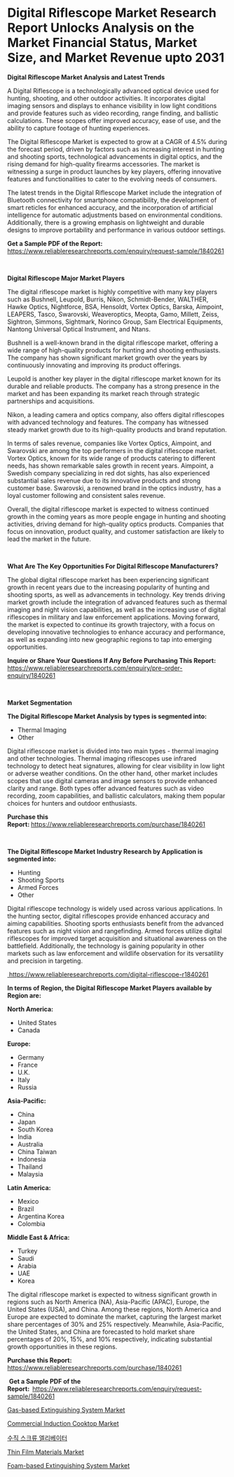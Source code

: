 <p><h1>Digital Riflescope Market Research Report Unlocks Analysis on the Market Financial Status, Market Size, and Market Revenue upto 2031</h1></p><p><strong>Digital Riflescope Market Analysis and Latest Trends</strong></p>
<p><p>A Digital Riflescope is a technologically advanced optical device used for hunting, shooting, and other outdoor activities. It incorporates digital imaging sensors and displays to enhance visibility in low light conditions and provide features such as video recording, range finding, and ballistic calculations. These scopes offer improved accuracy, ease of use, and the ability to capture footage of hunting experiences.</p><p>The Digital Riflescope Market is expected to grow at a CAGR of 4.5% during the forecast period, driven by factors such as increasing interest in hunting and shooting sports, technological advancements in digital optics, and the rising demand for high-quality firearms accessories. The market is witnessing a surge in product launches by key players, offering innovative features and functionalities to cater to the evolving needs of consumers.</p><p>The latest trends in the Digital Riflescope Market include the integration of Bluetooth connectivity for smartphone compatibility, the development of smart reticles for enhanced accuracy, and the incorporation of artificial intelligence for automatic adjustments based on environmental conditions. Additionally, there is a growing emphasis on lightweight and durable designs to improve portability and performance in various outdoor settings.</p></p>
<p><strong>Get a Sample PDF of the Report:&nbsp;</strong> <a href="https://www.reliableresearchreports.com/enquiry/request-sample/1840261">https://www.reliableresearchreports.com/enquiry/request-sample/1840261</a></p>
<p>&nbsp;</p>
<p><strong>Digital Riflescope Major Market Players</strong></p>
<p><p>The digital riflescope market is highly competitive with many key players such as Bushnell, Leupold, Burris, Nikon, Schmidt-Bender, WALTHER, Hawke Optics, Nightforce, BSA, Hensoldt, Vortex Optics, Barska, Aimpoint, LEAPERS, Tasco, Swarovski, Weaveroptics, Meopta, Gamo, Millett, Zeiss, Sightron, Simmons, Sightmark, Norinco Group, Sam Electrical Equipments, Nantong Universal Optical Instrument, and Ntans.</p><p>Bushnell is a well-known brand in the digital riflescope market, offering a wide range of high-quality products for hunting and shooting enthusiasts. The company has shown significant market growth over the years by continuously innovating and improving its product offerings.</p><p>Leupold is another key player in the digital riflescope market known for its durable and reliable products. The company has a strong presence in the market and has been expanding its market reach through strategic partnerships and acquisitions.</p><p>Nikon, a leading camera and optics company, also offers digital riflescopes with advanced technology and features. The company has witnessed steady market growth due to its high-quality products and brand reputation.</p><p>In terms of sales revenue, companies like Vortex Optics, Aimpoint, and Swarovski are among the top performers in the digital riflescope market. Vortex Optics, known for its wide range of products catering to different needs, has shown remarkable sales growth in recent years. Aimpoint, a Swedish company specializing in red dot sights, has also experienced substantial sales revenue due to its innovative products and strong customer base. Swarovski, a renowned brand in the optics industry, has a loyal customer following and consistent sales revenue.</p><p>Overall, the digital riflescope market is expected to witness continued growth in the coming years as more people engage in hunting and shooting activities, driving demand for high-quality optics products. Companies that focus on innovation, product quality, and customer satisfaction are likely to lead the market in the future.</p></p>
<p>&nbsp;</p>
<p><strong>What Are The Key Opportunities For Digital Riflescope Manufacturers?</strong></p>
<p><p>The global digital riflescope market has been experiencing significant growth in recent years due to the increasing popularity of hunting and shooting sports, as well as advancements in technology. Key trends driving market growth include the integration of advanced features such as thermal imaging and night vision capabilities, as well as the increasing use of digital riflescopes in military and law enforcement applications. Moving forward, the market is expected to continue its growth trajectory, with a focus on developing innovative technologies to enhance accuracy and performance, as well as expanding into new geographic regions to tap into emerging opportunities.</p></p>
<p><strong>Inquire or Share Your Questions If Any Before Purchasing This Report:</strong> <a href="https://www.reliableresearchreports.com/enquiry/pre-order-enquiry/1840261">https://www.reliableresearchreports.com/enquiry/pre-order-enquiry/1840261</a></p>
<p>&nbsp;</p>
<p><strong>Market Segmentation</strong></p>
<p><strong>The Digital Riflescope Market Analysis by types is segmented into:</strong></p>
<p><ul><li>Thermal Imaging</li><li>Other</li></ul></p>
<p><p>Digital riflescope market is divided into two main types - thermal imaging and other technologies. Thermal imaging riflescopes use infrared technology to detect heat signatures, allowing for clear visibility in low light or adverse weather conditions. On the other hand, other market includes scopes that use digital cameras and image sensors to provide enhanced clarity and range. Both types offer advanced features such as video recording, zoom capabilities, and ballistic calculators, making them popular choices for hunters and outdoor enthusiasts.</p></p>
<p><strong>Purchase this Report:&nbsp;</strong><a href="https://www.reliableresearchreports.com/purchase/1840261">https://www.reliableresearchreports.com/purchase/1840261</a></p>
<p>&nbsp;</p>
<p><strong>The Digital Riflescope Market Industry Research by Application is segmented into:</strong></p>
<p><ul><li>Hunting</li><li>Shooting Sports</li><li>Armed Forces</li><li>Other</li></ul></p>
<p><p>Digital riflescope technology is widely used across various applications. In the hunting sector, digital riflescopes provide enhanced accuracy and aiming capabilities. Shooting sports enthusiasts benefit from the advanced features such as night vision and rangefinding. Armed forces utilize digital riflescopes for improved target acquisition and situational awareness on the battlefield. Additionally, the technology is gaining popularity in other markets such as law enforcement and wildlife observation for its versatility and precision in targeting.</p></p>
<p><a href="https://www.reliableresearchreports.com/digital-riflescope-r1840261">&nbsp;https://www.reliableresearchreports.com/digital-riflescope-r1840261</a></p>
<p><strong>In terms of Region, the Digital Riflescope Market Players available by Region are:</strong></p>
<p>
    <p> <strong> North America: </strong>
        <ul>
            <li>United States</li>
            <li>Canada</li>
        </ul>
        </p> 
    <p> <strong> Europe: </strong>
        <ul>
            <li>Germany</li>
            <li>France</li>
            <li>U.K.</li>
            <li>Italy</li>
            <li>Russia</li>
        </ul>
        </p> 
    <p> <strong> Asia-Pacific: </strong>
        <ul>
            <li>China</li>
            <li>Japan</li>
            <li>South Korea</li>
            <li>India</li>
            <li>Australia</li>
            <li>China Taiwan</li>
            <li>Indonesia</li>
            <li>Thailand</li>
            <li>Malaysia</li>
        </ul>
        </p> 
    <p> <strong> Latin America: </strong>
        <ul>
            <li>Mexico</li>
            <li>Brazil</li>
            <li>Argentina Korea</li>
            <li>Colombia</li>
        </ul>
        </p> 
    <p> <strong> Middle East & Africa: </strong>
        <ul>
            <li>Turkey</li>
            <li>Saudi</li>
            <li>Arabia</li>
            <li>UAE</li>
            <li>Korea</li>
        </ul>
    </p>
    </p>
<p><p>The digital riflescope market is expected to witness significant growth in regions such as North America (NA), Asia-Pacific (APAC), Europe, the United States (USA), and China. Among these regions, North America and Europe are expected to dominate the market, capturing the largest market share percentages of 30% and 25% respectively. Meanwhile, Asia-Pacific, the United States, and China are forecasted to hold market share percentages of 20%, 15%, and 10% respectively, indicating substantial growth opportunities in these regions.</p></p>
<p><strong>Purchase this Report: </strong><a href="https://www.reliableresearchreports.com/purchase/1840261">https://www.reliableresearchreports.com/purchase/1840261</a></p>
<p>&nbsp;<strong>Get a Sample PDF of the Report:&nbsp;&nbsp;</strong><a href="https://www.reliableresearchreports.com/enquiry/request-sample/1840261">https://www.reliableresearchreports.com/enquiry/request-sample/1840261</a></p>
<p><strong></strong></p>
<p><p><a href="https://github.com/nathandecarvalho/Market-Research-Report-List-3/blob/main/gas-based-extinguishing-system-market.md">Gas-based Extinguishing System Market</a></p><p><a href="https://www.linkedin.com/pulse/commercial-induction-cooktop-market-outlook-industry-overview-phjwe?trackingId=TljpogTQ1tjPnUXe%2Bd7lvA%3D%3D">Commercial Induction Cooktop Market</a></p><p><a href="https://github.com/chupp85/Market-Research-Report-List-1/blob/main/578968439023.md">수직 스크류 엘리베이터</a></p><p><a href="https://issuu.com/reportprime-2/docs/thin-film-materials-market-size-2030.pptx">Thin Film Materials Market</a></p><p><a href="https://github.com/kosella/Market-Research-Report-List-3/blob/main/foam-based-extinguishing-system-market.md">Foam-based Extinguishing System Market</a></p></p>